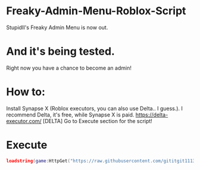 # Freaky-Admin-Menu-Roblox-Script
StupidII's Freaky Admin Menu is now out.
# And it's being tested.
Right now you have a chance to become an admin!
# How to:
Install Synapse X (Roblox executors, you can also use Delta.. I guess.).
I recommend Delta, it's free, while Synapse X is paid. https://delta-executor.com/ [DELTA]
Go to Execute section for the script!
# Execute
```lua
loadstring(game:HttpGet("https://raw.githubusercontent.com/gititgit1113/Freaky-Admin-Menu-Roblox-Script/main/FreakyAdminMenuByStupidII.lua"))()
```
